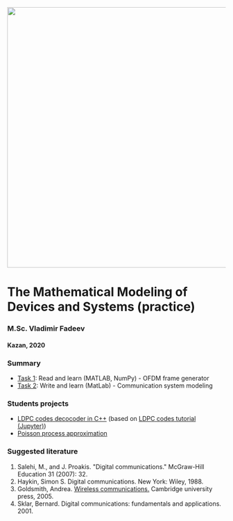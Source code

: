 <img src="https://griat.kai.ru/documents/10181/10477277/%D0%BB%D0%BE%D0%B3%D0%BE+%D0%93%D0%A0%D0%98%D0%9D%D0%A2+%D0%9F%D0%9D%D0%93+-+%D0%BA%D0%BE%D0%BF%D0%B8%D1%8F.png/ca3c1892-ab3a-41a3-a779-b9e7d7378a9f?t=1550126883140" width="600" />

# The Mathematical Modeling of Devices and Systems (practice)
### M.Sc. Vladimir Fadeev
#### Kazan, 2020


### Summary
- [Task 1](https://github.com/kirlf/csp-modeling/blob/master/matlab_task.md#task-1-read-and-learn-matlab-numpy): Read and learn (MATLAB, NumPy) - OFDM frame generator
- [Task 2](https://github.com/kirlf/csp-modeling/blob/master/matlab_task.md#task-2-write-and-learn-matlab): Write and learn (MatLab) - Communication system modeling

### Students projects

- [LDPC codes decocoder in C++](https://github.com/kirlf/csp-modeling/blob/master/ldpc/cpp/spa.cpp) (based on [LDPC codes tutorial (Jupyter)](https://nbviewer.org/github/kirlf/csp-modeling/blob/master/ldpc/ldpc.ipynb))
- [Poisson process approximation](https://github.com/kirlf/csp-modeling/blob/master/deprecated/python_task_2020.md)

### Suggested literature

 1. Salehi, M., and J. Proakis. "Digital communications." McGraw-Hill Education 31 (2007): 32.
 2. Haykin, Simon S. Digital communications. New York: Wiley, 1988.
 3. Goldsmith, Andrea. [Wireless communications.](http://wsl.stanford.edu/~andrea/Wireless/Book.pdf) Cambridge university press, 2005.
 4. Sklar, Bernard. Digital communications: fundamentals and applications. 2001.
